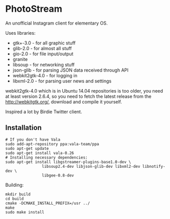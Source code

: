 # PhotoStream

An unofficial Instagram client for elementary OS.

Uses libraries:
* gtk+-3.0 - for all graphic stuff
* glib-2.0 - for almost all stuff
* gio-2.0 - for file input/output
* granite
* libsoup - for networking stuff
* json-glib - for parsing JSON data received through API
* webkit2gtk-4.0 - for logging in
* libxml-2.0 - for parsing user news and settings

webkit2gtk-4.0 which is in Ubuntu 14.04 repositories is too older, you need at least version 2.6.4, so you need to fetch the latest release from the http://webkitgtk.org/, download and compile it yourself.

Inspired a lot by Birdie Twitter client.

## Installation 

```shell
# If you don't have Vala
sudo add-apt-repository ppa:vala-team/ppa
sudo apt-get update
sudo apt-get install vala-0.26
# Installing necessary dependencies:
sudo apt-get install libgstreamer-plugins-base1.0-dev \ 
				libsoup2.4-dev libjson-glib-dev libxml2-dev libnotify-dev \
				libgee-0.8-dev 
```

Building:

```shell
mkdir build
cd build
cmake -DCMAKE_INSTALL_PREFIX=/usr ../
make
sudo make install
```
